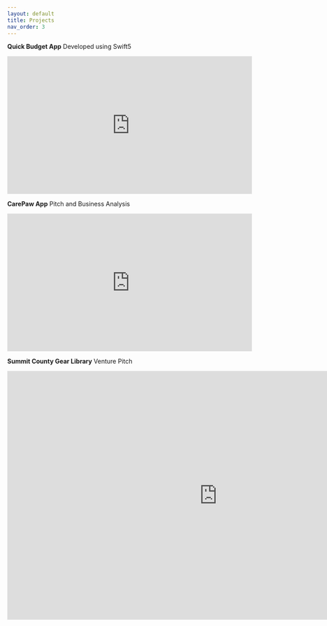 ```yaml
---
layout: default
title: Projects
nav_order: 3
---
```


**Quick Budget App**
Developed using Swift5

<iframe width="560" height="315" src="https://www.youtube.com/embed/O0eglJQW2d8" title="YouTube video player" frameborder="0" allow="accelerometer; autoplay; clipboard-write; encrypted-media; gyroscope; picture-in-picture" allowfullscreen></iframe>

**CarePaw App** 
Pitch and Business Analysis
<iframe width="560" height="315" src="https://www.youtube.com/embed/UmMPCRK6180" title="YouTube video player" frameborder="0" allow="accelerometer; autoplay; clipboard-write; encrypted-media; gyroscope; picture-in-picture" allowfullscreen></iframe>

**Summit County Gear Library**
Venture Pitch
<iframe src="https://docs.google.com/presentation/d/e/2PACX-1vToCi6mti_J-TYg80TT-walROBFTi5OGgyWuYcgQxegli5ilUAPUMdVHRVPf2fGtzjKriyayrbdCJqQ/embed?start=false&loop=false&delayms=3000" frameborder="0" width="960" height="569" allowfullscreen="true" mozallowfullscreen="true" webkitallowfullscreen="true"></iframe>
